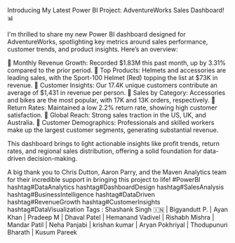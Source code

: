 Introducing My Latest Power BI Project: AdventureWorks Sales Dashboard! 📊

I'm thrilled to share my new Power BI dashboard designed for AdventureWorks, spotlighting key metrics around sales performance, customer trends, and product insights. Here’s an overview:

🔹 Monthly Revenue Growth: Recorded $1.83M this past month, up by 3.31% compared to the prior period.
🔹 Top Products: Helmets and accessories are leading sales, with the Sport-100 Helmet (Red) topping the list at $73K in revenue.
🔹 Customer Insights: Our 17.4K unique customers contribute an average of $1,431 in revenue per person.
🔹 Sales by Category: Accessories and bikes are the most popular, with 17K and 13K orders, respectively.
🔹 Return Rates: Maintained a low 2.2% return rate, showing high customer satisfaction.
🔹 Global Reach: Strong sales traction in the US, UK, and Australia.
🔹 Customer Demographics: Professionals and skilled workers make up the largest customer segments, generating substantial revenue.

This dashboard brings to light actionable insights like profit trends, return rates, and regional sales distribution, offering a solid foundation for data-driven decision-making.

A big thank you to Chris Dutton, Aaron Parry, and the Maven Analytics team for their incredible support in bringing this project to life!
#PowerBI hashtag#DataAnalytics hashtag#DashboardDesign hashtag#SalesAnalysis hashtag#BusinessIntelligence hashtag#DataDriven hashtag#RevenueGrowth hashtag#CustomerInsights hashtag#DataVisualization
Tags : Shashank Singh 🇮🇳 | Bigyandutt P. | Ayan Khan | Pradeep M | Dhaval Patel | Hemanand Vadivel | Rishabh Mishra | Mandar Patil | Neha Panjabi | krishan kumar | Aryan Pokhriyal | Thodupunuri Bharath | Kusum Pareek
